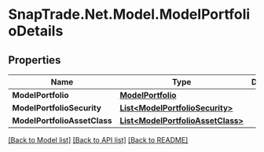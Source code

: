 # SnapTrade.Net.Model.ModelPortfolioDetails

## Properties

Name | Type | Description | Notes
------------ | ------------- | ------------- | -------------
**ModelPortfolio** | [**ModelPortfolio**](ModelPortfolio.md) |  | [optional] 
**ModelPortfolioSecurity** | [**List&lt;ModelPortfolioSecurity&gt;**](ModelPortfolioSecurity.md) |  | [optional] 
**ModelPortfolioAssetClass** | [**List&lt;ModelPortfolioAssetClass&gt;**](ModelPortfolioAssetClass.md) |  | [optional] 

[[Back to Model list]](../README.md#documentation-for-models) [[Back to API list]](../README.md#documentation-for-api-endpoints) [[Back to README]](../README.md)

